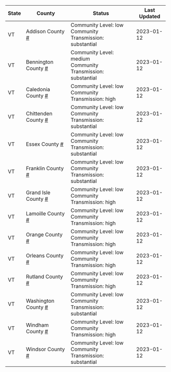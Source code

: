 State | County | Status | Last Updated
--- | --- | --- | --- 
VT | Addison County <a href="#addison_county">#</a> | <a name="addison_county"></a>Community Level: low<br/>Community Transmission: substantial | 2023-01-12
VT | Bennington County <a href="#bennington_county">#</a> | <a name="bennington_county"></a>Community Level: medium<br/>Community Transmission: substantial | 2023-01-12
VT | Caledonia County <a href="#caledonia_county">#</a> | <a name="caledonia_county"></a>Community Level: low<br/>Community Transmission: high | 2023-01-12
VT | Chittenden County <a href="#chittenden_county">#</a> | <a name="chittenden_county"></a>Community Level: low<br/>Community Transmission: substantial | 2023-01-12
VT | Essex County <a href="#essex_county">#</a> | <a name="essex_county"></a>Community Level: low<br/>Community Transmission: substantial | 2023-01-12
VT | Franklin County <a href="#franklin_county">#</a> | <a name="franklin_county"></a>Community Level: low<br/>Community Transmission: substantial | 2023-01-12
VT | Grand Isle County <a href="#grand_isle_county">#</a> | <a name="grand_isle_county"></a>Community Level: low<br/>Community Transmission: high | 2023-01-12
VT | Lamoille County <a href="#lamoille_county">#</a> | <a name="lamoille_county"></a>Community Level: low<br/>Community Transmission: high | 2023-01-12
VT | Orange County <a href="#orange_county">#</a> | <a name="orange_county"></a>Community Level: low<br/>Community Transmission: high | 2023-01-12
VT | Orleans County <a href="#orleans_county">#</a> | <a name="orleans_county"></a>Community Level: low<br/>Community Transmission: high | 2023-01-12
VT | Rutland County <a href="#rutland_county">#</a> | <a name="rutland_county"></a>Community Level: low<br/>Community Transmission: high | 2023-01-12
VT | Washington County <a href="#washington_county">#</a> | <a name="washington_county"></a>Community Level: low<br/>Community Transmission: substantial | 2023-01-12
VT | Windham County <a href="#windham_county">#</a> | <a name="windham_county"></a>Community Level: low<br/>Community Transmission: high | 2023-01-12
VT | Windsor County <a href="#windsor_county">#</a> | <a name="windsor_county"></a>Community Level: low<br/>Community Transmission: substantial | 2023-01-12
